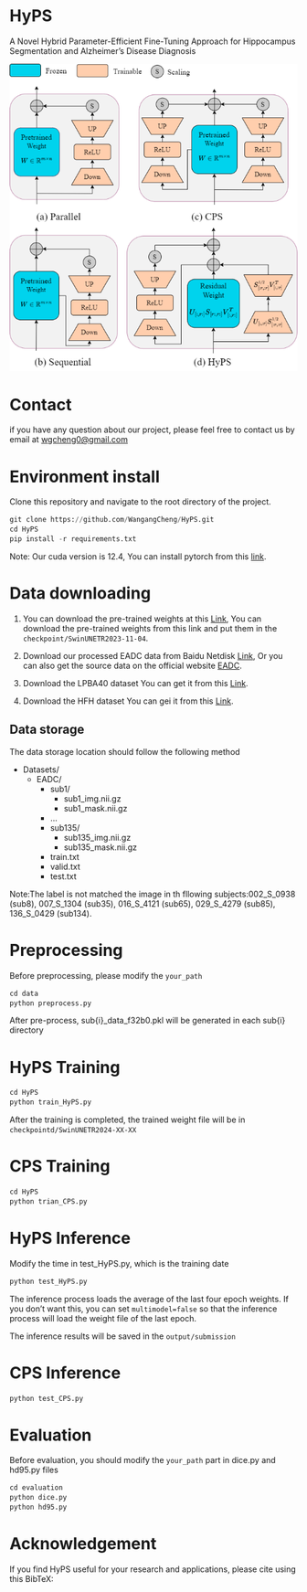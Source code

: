 # HyPS
A Novel Hybrid Parameter-Efficient Fine-Tuning Approach for Hippocampus Segmentation and Alzheimer’s Disease Diagnosis

![HyPS](images/HyPS.drawio.png)
# Contact
if you have any question about our project, please feel free to contact us by email at wgcheng0@gmail.com

# Environment install
Clone this repository and navigate to the root directory of the project.
```python
git clone https://github.com/WangangCheng/HyPS.git
cd HyPS
pip install -r requirements.txt
```
Note: Our cuda version is 12.4, You can install pytorch from this [link](https://pytorch.org/).

# Data downloading
1. You can download the pre-trained weights at this [Link](https://drive.google.com/file/d/11GtGNvK1DOK__-B_ab7VvDCQVGkp6ilO/view?usp=drive_link), You can download the pre-trained weights from this link and put them in the `checkpoint/SwinUNETR2023-11-04`.

2. Download our processed EADC data from Baidu Netdisk [Link](https://pan.baidu.com/s/1IRGgkp4BCqcgnv6Ftg0ZNQ?pwd=1111), Or you can also get the source data on the official website [EADC](http://adni.loni.usc.edu/).

3. Download the LPBA40 dataset You can get it from this [Link](https://www.loni.usc.edu/research/atlas_downloads).

4. Download the HFH dataset You can gei it from this [Link](http://www.radiologyresearch.org/HippocampusSegmentationDatabase/).

## Data storage
The data storage location should follow the following method
- Datasets/
  - EADC/
    - sub1/
      - sub1_img.nii.gz
      - sub1_mask.nii.gz
    - ...
    - sub135/
        - sub135_img.nii.gz
        - sub135_mask.nii.gz 
    - train.txt
    - valid.txt
    - test.txt

Note:The label is not matched the image in th fllowing subjects:002_S_0938 (sub8), 007_S_1304 (sub35), 016_S_4121 (sub65), 029_S_4279 (sub85), 136_S_0429 (sub134).

# Preprocessing
Before preprocessing, please modify the `your_path`
```python
cd data
python preprocess.py
```
After pre-process, sub{i}_data_f32b0.pkl will be generated in each sub{i} directory

# HyPS Training
```python
cd HyPS
python train_HyPS.py
```
After the training is completed, the trained weight file will be in `checkpointd/SwinUNETR2024-XX-XX`

# CPS Training
```python
cd HyPS
python trian_CPS.py
```
# HyPS Inference
Modify the time in test_HyPS.py, which is the training date
```python
python test_HyPS.py
```
The inference process loads the average of the last four epoch weights. If you don’t want this, you can set `multimodel=false` so that the inference process will load the weight file of the last epoch.

The inference results will be saved in the `output/submission`
# CPS Inference
```python
python test_CPS.py
```
# Evaluation
Before evaluation, you should modify the `your_path` part in dice.py and hd95.py files
```python
cd evaluation
python dice.py
python hd95.py
```
# Acknowledgement
If you find HyPS useful for your research and applications, please cite using this BibTeX:
